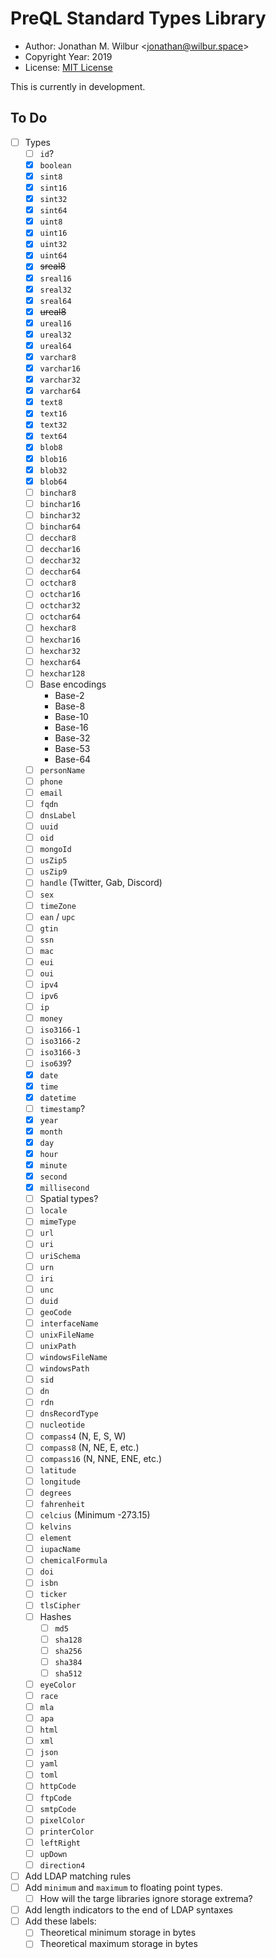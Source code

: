# PreQL Standard Types Library

* Author: Jonathan M. Wilbur <[jonathan@wilbur.space](mailto:jonathan@wilbur.space)>
* Copyright Year: 2019
* License: [MIT License](https://mit-license.org/)

This is currently in development.

## To Do

- [ ] Types
  - [ ] `id`?
  - [x] `boolean`
  - [x] `sint8`
  - [x] `sint16`
  - [x] `sint32`
  - [x] `sint64`
  - [x] `uint8`
  - [x] `uint16`
  - [x] `uint32`
  - [x] `uint64`
  - [x] ~~sreal8~~
  - [x] `sreal16`
  - [x] `sreal32`
  - [x] `sreal64`
  - [x] ~~ureal8~~
  - [x] `ureal16`
  - [x] `ureal32`
  - [x] `ureal64`
  - [x] `varchar8`
  - [x] `varchar16`
  - [x] `varchar32`
  - [x] `varchar64`
  - [x] `text8`
  - [x] `text16`
  - [x] `text32`
  - [x] `text64`
  - [x] `blob8`
  - [x] `blob16`
  - [x] `blob32`
  - [x] `blob64`
  - [ ] `binchar8`
  - [ ] `binchar16`
  - [ ] `binchar32`
  - [ ] `binchar64`
  - [ ] `decchar8`
  - [ ] `decchar16`
  - [ ] `decchar32`
  - [ ] `decchar64`
  - [ ] `octchar8`
  - [ ] `octchar16`
  - [ ] `octchar32`
  - [ ] `octchar64`
  - [ ] `hexchar8`
  - [ ] `hexchar16`
  - [ ] `hexchar32`
  - [ ] `hexchar64`
  - [ ] `hexchar128`
  - [ ] Base encodings
    - Base-2
    - Base-8
    - Base-10
    - Base-16
    - Base-32
    - Base-53
    - Base-64
  - [ ] `personName`
  - [ ] `phone`
  - [ ] `email`
  - [ ] `fqdn`
  - [ ] `dnsLabel`
  - [ ] `uuid`
  - [ ] `oid`
  - [ ] `mongoId`
  - [ ] `usZip5`
  - [ ] `usZip9`
  - [ ] `handle` (Twitter, Gab, Discord)
  - [ ] `sex`
  - [ ] `timeZone`
  - [ ] `ean` / `upc`
  - [ ] `gtin`
  - [ ] `ssn`
  - [ ] `mac`
  - [ ] `eui`
  - [ ] `oui`
  - [ ] `ipv4`
  - [ ] `ipv6`
  - [ ] `ip`
  - [ ] `money`
  - [ ] `iso3166-1`
  - [ ] `iso3166-2`
  - [ ] `iso3166-3`
  - [ ] `iso639`?
  - [x] `date`
  - [x] `time`
  - [x] `datetime`
  - [ ] `timestamp`?
  - [x] `year`
  - [x] `month`
  - [x] `day`
  - [x] `hour`
  - [x] `minute`
  - [x] `second`
  - [x] `millisecond`
  - [ ] Spatial types?
  - [ ] `locale`
  - [ ] `mimeType`
  - [ ] `url`
  - [ ] `uri`
  - [ ] `uriSchema`
  - [ ] `urn`
  - [ ] `iri`
  - [ ] `unc`
  - [ ] `duid`
  - [ ] `geoCode`
  - [ ] `interfaceName`
  - [ ] `unixFileName`
  - [ ] `unixPath`
  - [ ] `windowsFileName`
  - [ ] `windowsPath`
  - [ ] `sid`
  - [ ] `dn`
  - [ ] `rdn`
  - [ ] `dnsRecordType`
  - [ ] `nucleotide`
  - [ ] `compass4` (N, E, S, W)
  - [ ] `compass8` (N, NE, E, etc.)
  - [ ] `compass16` (N, NNE, ENE, etc.)
  - [ ] `latitude`
  - [ ] `longitude`
  - [ ] `degrees`
  - [ ] `fahrenheit`
  - [ ] `celcius` (Minimum -273.15)
  - [ ] `kelvins`
  - [ ] `element`
  - [ ] `iupacName`
  - [ ] `chemicalFormula`
  - [ ] `doi`
  - [ ] `isbn`
  - [ ] `ticker`
  - [ ] `tlsCipher`
  - [ ] Hashes
    - [ ] `md5`
    - [ ] `sha128`
    - [ ] `sha256`
    - [ ] `sha384`
    - [ ] `sha512`
  - [ ] `eyeColor`
  - [ ] `race`
  - [ ] `mla`
  - [ ] `apa`
  - [ ] `html`
  - [ ] `xml`
  - [ ] `json`
  - [ ] `yaml`
  - [ ] `toml`
  - [ ] `httpCode`
  - [ ] `ftpCode`
  - [ ] `smtpCode`
  - [ ] `pixelColor`
  - [ ] `printerColor`
  - [ ] `leftRight`
  - [ ] `upDown`
  - [ ] `direction4`
- [ ] Add LDAP matching rules
- [ ] Add `minimum` and `maximum` to floating point types.
  - [ ] How will the targe libraries ignore storage extrema?
- [ ] Add length indicators to the end of LDAP syntaxes
- [ ] Add these labels:
  - [ ] Theoretical minimum storage in bytes
  - [ ] Theoretical maximum storage in bytes